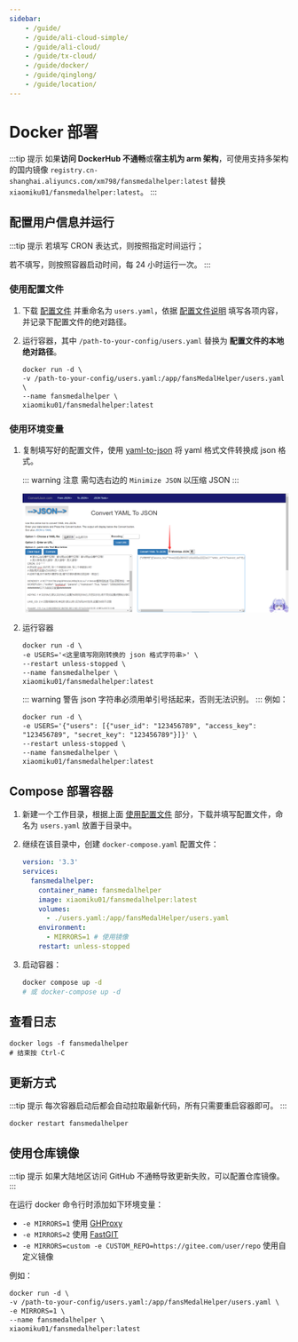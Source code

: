 ```yaml
---
sidebar:
    - /guide/
    - /guide/ali-cloud-simple/
    - /guide/ali-cloud/
    - /guide/tx-cloud/
    - /guide/docker/
    - /guide/qinglong/
    - /guide/location/
---
```


# Docker 部署

:::tip 提示
如果**访问 DockerHub 不通畅**或**宿主机为 arm 架构**，可使用支持多架构的国内镜像 `registry.cn-shanghai.aliyuncs.com/xm798/fansmedalhelper:latest` 替换 `xiaomiku01/fansmedalhelper:latest`。
:::

## 配置用户信息并运行

:::tip 提示
若填写 CRON 表达式，则按照指定时间运行；

若不填写，则按照容器启动时间，每 24 小时运行一次。
:::

### 使用配置文件

1. 下载 [配置文件](https://github.com/XiaoMiku01/fansMedalHelper/blob/master/users.example.yaml) 并重命名为 `users.yaml`，依据 [配置文件说明](./#配置文件说明-users-yaml) 填写各项内容，并记录下配置文件的绝对路径。

2. 运行容器，其中 `/path-to-your-config/users.yaml` 替换为 **配置文件的本地绝对路径**。

    ```shell
    docker run -d \
    -v /path-to-your-config/users.yaml:/app/fansMedalHelper/users.yaml \
    --name fansmedalhelper \
    xiaomiku01/fansmedalhelper:latest
    ```

### 使用环境变量

1. 复制填写好的配置文件，使用 [yaml-to-json](https://www.convertjson.com/yaml-to-json.htm) 将 yaml 格式文件转换成 json 格式。

    ::: warning 注意
    需勾选右边的 `Minimize JSON` 以压缩 JSON
    :::

    ![yaml-to-json](../images/other/image7.png)

2. 运行容器

    ```shell
    docker run -d \
    -e USERS='<这里填写刚刚转换的 json 格式字符串>' \
    --restart unless-stopped \
    --name fansmedalhelper \
    xiaomiku01/fansmedalhelper:latest
    ```

    ::: warning 警告
    json 字符串必须用单引号括起来，否则无法识别。
    :::
    例如：

    ```shell
    docker run -d \
    -e USERS='{"users": [{"user_id": "123456789", "access_key": "123456789", "secret_key": "123456789"}]}' \
    --restart unless-stopped \
    --name fansmedalhelper \
    xiaomiku01/fansmedalhelper:latest
    ```

## Compose 部署容器

1. 新建一个工作目录，根据上面 [使用配置文件](#使用配置文件) 部分，下载并填写配置文件，命名为 `users.yaml` 放置于目录中。

2. 继续在该目录中，创建 `docker-compose.yaml` 配置文件：

    ```yaml
    version: '3.3'
    services:
      fansmedalhelper:
        container_name: fansmedalhelper
        image: xiaomiku01/fansmedalhelper:latest
        volumes:
          - ./users.yaml:/app/fansMedalHelper/users.yaml
        environment:
          - MIRRORS=1 # 使用镜像
        restart: unless-stopped
    ```

3. 启动容器：

    ```bash
    docker compose up -d
    # 或 docker-compose up -d
    ```

## 查看日志

```shell
docker logs -f fansmedalhelper
# 结束按 Ctrl-C
```

## 更新方式

:::tip 提示
每次容器启动后都会自动拉取最新代码，所有只需要重启容器即可。
:::

```shell
docker restart fansmedalhelper
```

## 使用仓库镜像

:::tip 提示
如果大陆地区访问 GitHub 不通畅导致更新失败，可以配置仓库镜像。
:::

在运行 docker 命令行时添加如下环境变量：

- `-e MIRRORS=1` 使用 [GHProxy](https://ghproxy.com/)
- `-e MIRRORS=2` 使用 [FastGIT](http://fastgit.org/)
- `-e MIRRORS=custom -e CUSTOM_REPO=https://gitee.com/user/repo` 使用自定义镜像

例如：

  ```shell
  docker run -d \
  -v /path-to-your-config/users.yaml:/app/fansMedalHelper/users.yaml \
  -e MIRRORS=1 \
  --name fansmedalhelper \
  xiaomiku01/fansmedalhelper:latest
  ```
